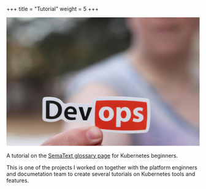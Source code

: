 +++
title = "Tutorial"
weight = 5
+++

![Devops pic](/static/images/devops.jpg)

A tutorial on the [SemaText glossary page](https://sematext.com/glossary/kubernetes-quality-of-service-classes/) for Kubernetes beginners. 

This is one of the projects I worked on together with the platform enginners and documetation team to create several tutorials on Kubernetes tools and features.
